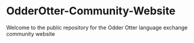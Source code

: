 # OdderOtter-Community-Website
Welcome to the public repository for the Odder Otter language exchange community website
